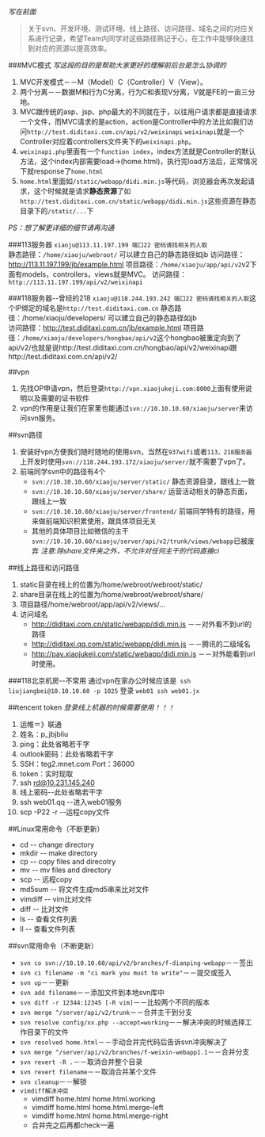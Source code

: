 *写在前面*
>关于svn、开发环境、测试环境、线上路径、访问路径、域名之间的对应关系进行记录，希望Team内同学对这些路径熟记于心，在工作中能够快速找到对应的资源以提高效率。

###MVC模式
*写这段的目的是帮助大家更好的理解前后台是怎么协调的*
1. MVC开发模式－－M（Model）C（Controller）V（View）。
2. 两个分离－－数据M和行为C分离，行为C和表现V分离，V就是FE的一亩三分地。
3. MVC跟传统的asp、jsp、php最大的不同就在于，以往用户请求都是直接请求一个文件，而MVC请求的是action，action是Controller中的方法比如我们访问`http://test.diditaxi.com.cn/api/v2/weixinapi` `weixinapi`就是一个Controller对应着controllers文件夹下的`weixinapi.php`。
4. `weixinapi.php`里面有一个`function index`，index方法就是Controller的默认方法，这个index内部需要load->(home.html)，执行完load方法后，正常情况下就response了`home.html`
5. `home.html`里面如`/static/webapp/didi.min.js`等代码，浏览器会再次发起请求，这个时候就是请求**静态资源**了如`http://test.diditaxi.com.cn/static/webapp/didi.min.js`这些资源在静态目录下的`/static/...`下

*PS：想了解更详细的细节请再沟通*

###113服务器
`xiaoju@113.11.197.199 端口22 密码请找相关的人取`  
静态路径：`/home/xiaoju/webroot/` 可以建立自己的静态路径如jb
访问路径：http://113.11.197.199/jb/example.html
项目路径：`/home/xiaoju/app/api/v2`v2下面有models，controllers，views就是MVC。
访问路径：`http://113.11.197.199/api/v2/weixinapi`


###118服务器--曾经的218
`xiaoju@118.244.193.242 端口22 密码请找相关的人取`这个IP绑定的域名是`http://test.diditaxi.com.cn`
静态路径：/home/xiaoju/developers/ 可以建立自己的静态路径如jb   
访问路径：http://test.diditaxi.com.cn/jb/example.html
项目路径：`/home/xiaoju/developers/hongbao/api/v2`这个hongbao被重定向到了api/v2/也就是说http://test.diditaxi.com.cn/hongbao/api/v2/weixinapi跟http://test.diditaxi.com.cn/api/v2/

##vpn
1. 先找OP申请vpn，然后登录`http://vpn.xiaojukeji.com:8000`上面有使用说明以及需要的证书软件  
2. vpn的作用是让我们在家里也能通过`svn://10.10.10.60/xiaoju/server`来访问svn服务。

##svn路径
1. 安装好vpn方便我们随时随地的使用svn，当然在`937wifi`或者`113，218服务器`上开发时使用`svn://118.244.193.172/xiaoju/server/`就不需要了vpn了。
2. 前端同学svn中的路径有4个
    - `svn://10.10.10.60/xiaoju/server/static/` 静态资源目录，跟线上一致
    - `svn://10.10.10.60/xiaoju/server/share/` 运营活动相关的静态页面，跟线上一致
    - `svn://10.10.10.60/xiaoju/server/frontend/` 前端同学特有的路径，用来做前端知识积累使用，跟具体项目无关 
    - 其他的具体项目比如微信的主干`svn://10.10.10.60/xiaoju/server/api/v2/trunk/views/webapp`已被废弃
*注意:除share文件夹之外，不允许对任何主干的代码直接ci*

##线上路径和访问路径
1. static目录在线上的位置为/home/webroot/webroot/static/
2. share目录在线上的位置为/home/webroot/webroot/share/
3. 项目路径/home/webroot/app/api/v2/views/...
4. 访问域名
    - http://diditaxi.com.cn/static/webapp/didi.min.js －－对外看不到url的路径
    - http://diditaxi.qq.com/static/webapp/didi.min.js －－腾讯的二级域名
    - http://pay.xiaojukeji.com/static/webapp/didi.min.js －－对外能看到url时使用。


###118北京机房--不常用
通过vpn在家办公时候应该是` ssh liujiangbei@10.10.10.60 -p 1025` 登录 `web01 ssh web01.jx `

##tencent token
*登录线上机器的时候需要使用！！！*
1. 运帷＝》联通
2. 姓名：p_jbjbliu
3. ping：此处省略若干字
4. outlook密码：此处省略若干字
5. SSH：teg2.mnet.com Port：36000
6. token：实时现取
7. ssh rd@10.231.145.240
8. 线上密码--此处省略若干字
9. ssh web01.qq --进入web01服务
10. scp -P22 -r --运程copy文件

##Linux常用命令（不断更新）
- cd -- change directory
- mkdir -- make directory
- cp -- copy files and direcotry
- mv -- mv files and directory
- scp -- 远程copy
- md5sum -- 将文件生成md5串来比对文件
- vimdiff -- vim比对文件
- diff -- 比对文件
- ls -- 查看文件列表
- ll -- 查看文件列表

##svn常用命令（不断更新）
- `svn co svn://10.10.10.60/api/v2/branches/f-dianping-webapp`－－签出
- `svn ci filename -m "ci mark you must to write"`－－提交或签入
- `svn up`－－更新
- `svn add filename`－－添加文件到本地svn库中
- `svn diff -r 12344:12345 [-R vim]`－－比较两个不同的版本
- `svn merge ^/server/api/v2/trunk`－－合并主干到分支
- `svn resolve config/xx.php --accept=working`－－解决冲突的时候选择工作目录下的文件
- `svn resolved home.html`－－手动合并完代码后告诉svn冲突解决了
- `svn merge ^/server/api/v2/branches/f-weixin-webapp1.1`－－合并分支
- `svn revert -R .`－－取消合并整个目录
- `svn revert filename`－－取消合并某个文件
- `svn cleanup`－－解锁
- `vimdiff解决冲突`
    - vimdiff home.html home.html.working
    - vimdiff home.html home.html.merge-left
    - vimdiff home.html home.html.merge-right
    - 合并完之后再都check一遍

